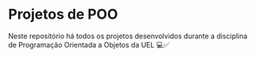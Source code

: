 # Projetos de POO

Neste repositório há todos os projetos desenvolvidos durante a disciplina de Programação Orientada a Objetos da UEL 💻✅
